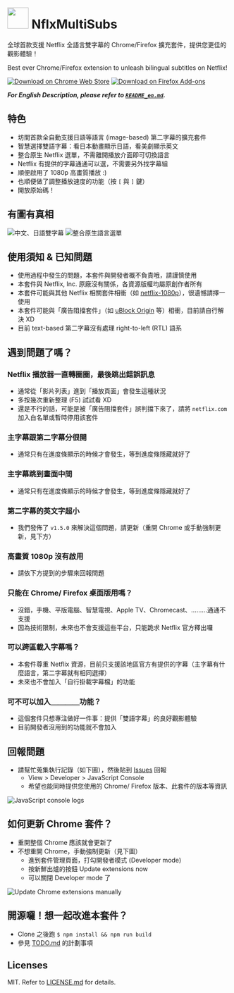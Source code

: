 <img src="docs/icon.png?raw=true" height="48"> NflxMultiSubs
============================================================
全球首款支援 Netflix 全語言雙字幕的 Chrome/Firefox 擴充套件，提供您更佳的觀影體驗！  

Best ever Chrome/Firefox extension to unleash bilingual subtitles on Netflix!

[![Download on Chrome Web Store](docs/chrome-webstore-badge58.png?raw=true)](https://chrome.google.com/webstore/detail/pjhnilfooknlkdonmjnleaomamfehkli/)
[![Download on Firefox Add-ons](docs/firefox-addons-badge58.png?raw=true)](https://addons.mozilla.org/firefox/addon/nflxmultisubs/)

***For English Description, please refer to [`README_en.md`](README_en.md).***

特色
----
- 坊間首款全自動支援日語等語言 (image-based) 第二字幕的擴充套件
- 智慧選擇雙語字幕：看日本動畫顯示日語，看美劇顯示英文
- 整合原生 Netflix 選單，不需離開播放介面即可切換語言
- Netflix 有提供的字幕通通可以選，不需要另外找字幕組
- 順便啟用了 1080p 高畫質播放 :)
- 也順便做了調整播放速度的功能（按 `[` 與 `]` 鍵）
- 開放原始碼！



有圖有真相
----------
![中文、日語雙字幕](docs/zh-ja.jpg?raw=true)
![整合原生語言選單](docs/popup-menu.jpg?raw=true)



使用須知 & 已知問題
-------------------
- 使用過程中發生的問題，本套件與開發者概不負責哦，請謹慎使用
- 本套件與 Netflix, Inc. 原廠沒有關係，各資源版權均屬原創作者所有
- 本套件可能與其他 Netflix 相關套件相衝（如 [netflix-1080p](https://github.com/truedread/netflix-1080p)），很遺憾請擇一使用
- 本套件可能與「廣告阻擋套件」（如 [uBlock Origin](https://chrome.google.com/webstore/detail/ublock-origin/cjpalhdlnbpafiamejdnhcphjbkeiagm) 等）相衝，目前請自行解決 XD
- 目前 text-based 第二字幕沒有處理 right-to-left (RTL) 語系



遇到問題了嗎？
--------------
### Netflix 播放器一直轉圈圈，最後跳出錯誤訊息
- 通常從「影片列表」進到「播放頁面」會發生這種狀況
- 多按幾次重新整理 (F5) 試試看 XD
- 還是不行的話，可能是被「廣告阻擋套件」誤判擋下來了，請將 `netflix.com` 加入白名單或暫時停用該套件

### 主字幕跟第二字幕分很開
- 通常只有在進度條顯示的時候才會發生，等到進度條隱藏就好了

### 主字幕跳到畫面中間
- 通常只有在進度條顯示的時候才會發生，等到進度條隱藏就好了

### 第二字幕的英文字超小
- 我們發佈了 `v1.5.0` 來解決這個問題，請更新（重開 Chrome 或手動強制更新，見下方）

### 高畫質 1080p 沒有啟用
- 請依下方提到的步驟來回報問題

### 只能在 Chrome/ Firefox 桌面版用嗎？
- 沒錯，手機、平版電腦、智慧電視、Apple TV、Chromecast、………通通不支援
- 因為技術限制，未來也不會支援這些平台，只能跪求 Netflix 官方釋出囉

### 可以跨區載入字幕嗎？
- 本套件尊重 Netflix 資源，目前只支援該地區官方有提供的字幕（主字幕有什麼語言，第二字幕就有相同選擇）
- 未來也不會加入「自行掛載字幕檔」的功能

### 可不可以加入＿＿＿＿功能？
- 這個套件只想專注做好一件事：提供「雙語字幕」的良好觀影體驗
- 目前開發者沒用到的功能就不會加入



回報問題
--------
- 請幫忙蒐集執行記錄（如下圖），然後貼到 [Issues](https://github.com/dannvix/NflxMultiSubs/issues) 回報
    - View > Developer > JavaScript Console
    - 希望也能同時提供您使用的 Chrome/ Firefox 版本、此套件的版本等資訊

![JavaScript console logs](docs/js-console.png?raw=true)



如何更新 Chrome 套件？
--------------------------
- 重開整個 Chrome 應該就會更新了
- 不想重開 Chrome，手動強制更新（見下圖）
    - 進到套件管理頁面，打勾開發者模式 (Developer mode)
    - 按新鮮出爐的按鈕 Update extensions now
    - 可以關閉 Developer mode 了

![Update Chrome extensions manually](docs/chrome-ext-update-manually.png?raw=true)



開源囉！想一起改進本套件？
--------------------------
- Clone 之後跑 `$ npm install && npm run build`
- 參見 [TODO.md](TODO.md) 的計劃事項



Licenses
--------
MIT. Refer to [LICENSE.md](LICENSE.md) for details.
